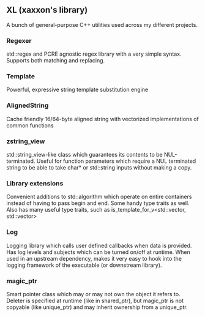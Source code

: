 ## XL (xaxxon's library)

A bunch of general-purpose C++ utilities used across my different projects.

### Regexer

std::regex and PCRE agnostic regex library with a very simple syntax.   Supports both matching and replacing.  

### Template

Powerful, expressive string template substitution engine

### AlignedString

Cache friendly 16/64-byte aligned string with vectorized implementations of common functions

### zstring_view

std::string_view-like class which guarantees its contents to be NUL-terminated.   Useful for function parameters
which require a NUL terminated string to be able to take char* or std::string inputs without making a copy.

### Library extensions

Convenient additions to std::algorithm which operate on entire containers instead of having to pass begin and end.
Some handy type traits as well.  Also has many useful type traits, such as is_template_for_v<std::vector, std::vector<int>>

### Log

Logging library which calls user defined callbacks when data is provided.   Has log levels and subjects which can be
turned on/off at runtime.  When used in an upstream dependency, makes it very easy to hook into the logging framework of the executable (or downstream library).

### magic_ptr

Smart pointer class which may or may not own the object it refers to.  Deleter is specified at runtime (like in shared_ptr), but magic_ptr is not copyable (like unique_ptr) and may inherit ownership from a unique_ptr.
